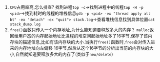 1. `CPU`占用率高,怎么排查?
   找到进程`top -c`->找到进程中的线程`top -H -p <pid>`->找到耗时的线程的堆栈信息`gdb -p <pid> -ex "thread apply all bt" -ex "detach" -ex "quit"> stack.log`->查看堆栈信息找到具体位置`cat stack_dump.log`
2. `free()`函数只传入一个内存地址,为什么能知道要释放多大的内存？
   `malloc`返回给用户态的内存起始地址比进程的堆空间起始地址多了16字节,保存了该内存块的描述信息,比如有该内存块的大小.当执行`free()`函数时,`free`会对传入进来的内存地址向左偏移 16字节,然后从这个16字节的分析出当前的内存块的大小,自然就知道要释放多大的内存了(类似于`new/delete`)
